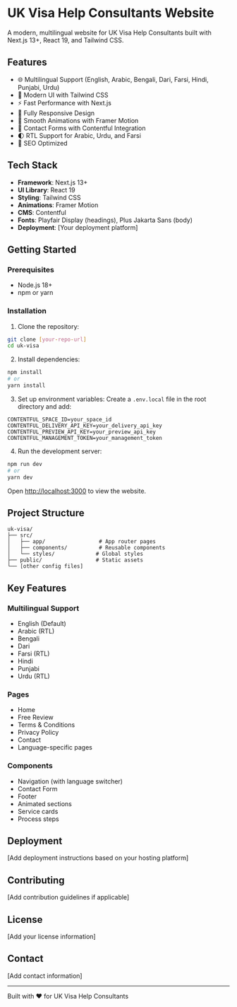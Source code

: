 # UK Visa Help Consultants Website

A modern, multilingual website for UK Visa Help Consultants built with Next.js 13+, React 19, and Tailwind CSS.

## Features

- 🌐 Multilingual Support (English, Arabic, Bengali, Dari, Farsi, Hindi, Punjabi, Urdu)
- 🎨 Modern UI with Tailwind CSS
- ⚡ Fast Performance with Next.js
- 📱 Fully Responsive Design
- 🔄 Smooth Animations with Framer Motion
- 📝 Contact Forms with Contentful Integration
- 🌓 RTL Support for Arabic, Urdu, and Farsi
- 🎯 SEO Optimized

## Tech Stack

- **Framework**: Next.js 13+
- **UI Library**: React 19
- **Styling**: Tailwind CSS
- **Animations**: Framer Motion
- **CMS**: Contentful
- **Fonts**: Playfair Display (headings), Plus Jakarta Sans (body)
- **Deployment**: [Your deployment platform]

## Getting Started

### Prerequisites

- Node.js 18+ 
- npm or yarn

### Installation

1. Clone the repository:
```bash
git clone [your-repo-url]
cd uk-visa
```

2. Install dependencies:
```bash
npm install
# or
yarn install
```

3. Set up environment variables:
Create a `.env.local` file in the root directory and add:
```env
CONTENTFUL_SPACE_ID=your_space_id
CONTENTFUL_DELIVERY_API_KEY=your_delivery_api_key
CONTENTFUL_PREVIEW_API_KEY=your_preview_api_key
CONTENTFUL_MANAGEMENT_TOKEN=your_management_token
```

4. Run the development server:
```bash
npm run dev
# or
yarn dev
```

Open [http://localhost:3000](http://localhost:3000) to view the website.

## Project Structure

```
uk-visa/
├── src/
│   ├── app/                 # App router pages
│   ├── components/          # Reusable components
│   └── styles/             # Global styles
├── public/                 # Static assets
└── [other config files]
```

## Key Features

### Multilingual Support
- English (Default)
- Arabic (RTL)
- Bengali
- Dari
- Farsi (RTL)
- Hindi
- Punjabi
- Urdu (RTL)

### Pages
- Home
- Free Review
- Terms & Conditions
- Privacy Policy
- Contact
- Language-specific pages

### Components
- Navigation (with language switcher)
- Contact Form
- Footer
- Animated sections
- Service cards
- Process steps

## Deployment

[Add deployment instructions based on your hosting platform]

## Contributing

[Add contribution guidelines if applicable]

## License

[Add your license information]

## Contact

[Add contact information]

---

Built with ❤️ for UK Visa Help Consultants
